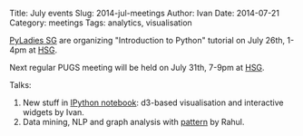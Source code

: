 Title: July events
Slug: 2014-jul-meetings
Author: Ivan
Date: 2014-07-21
Category: meetings
Tags: analytics, visualisation

[PyLadies SG](http://www.meetup.com/PyLadies-SG/events/193896182/) are
organizing "Introduction to Python" tutorial on July 26th, 1-4pm at
[HSG](http://hackerspace.sg).


Next regular PUGS meeting will be held on July 31th, 7-9pm at
[HSG](http://hackerspace.sg).

Talks:

1. New stuff in [IPython notebook](http://ipython.org/notebook.html): d3-based
   visualisation and interactive widgets by Ivan.
2. Data mining, NLP and graph analysis with
   [pattern](http://www.clips.ua.ac.be/pages/pattern) by Rahul.



